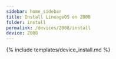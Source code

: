 ```yaml
---
sidebar: home_sidebar
title: Install LineageOS on Z008
folder: install
permalink: /devices/Z008/install
device: Z008
---
```

{% include templates/device_install.md %}
